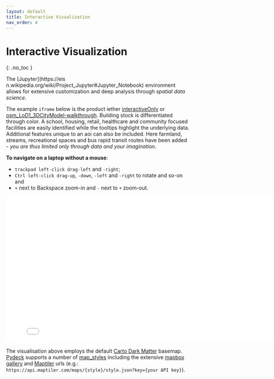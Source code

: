 ```yaml
---
layout: default
title: Interactive Visualization
nav_order: 4
---
```


# Interactive Visualization
{: .no_toc }


The [Jupyter](https://eis n.wikipedia.org/wiki/Project_Jupyter#Jupyter_Notebook) environment allows for extensive customization and deep analysis through *spatial data science*.

The example `iframe` below is the product iether [interactiveOnly](https://github.com/AdrianKriger/geo3D/blob/main/interactiveOnly.ipynb) or [osm_LoD1_3DCityModel-walkthrough](https://github.com/AdrianKriger/geo3D/blob/main/osm_LoD1_3DCityModel-walkthrough.ipynb). Building stock is differentiated through color. A school, housing, retail, healthcare and community focused facilities are easily identified while the tooltips highlight the underlying data. Additional features unique to an aoi can also be included. Here farmland, streams, recreational spaces and bus rapid transit routes have been added *- you are thus limited only through data and your imagination*. <!-- {: .fs-6 .fw-300 } -->

**To navigate on a laptop without a mouse**:

- `trackpad left-click drag-left` and `-right`;
- `Ctrl left-click drag-up`, `-down`, `-left` and `-right` to rotate and so-on and
- `+` next to Backspace zoom-in and `-` next to `+` zoom-out.


<iframe src="{{site.baseurl | prepend: site.url}}/img/interactiveOnly.html" style="width: 800px; height: 400px; border: 0px"></iframe>

The visualisation above employs the default [Carto Dark Matter](https://github.com/CartoDB/basemap-styles) basemap. [Pydeck](https://deckgl.readthedocs.io/en/latest/index.html) supports a number of [map_styles](https://deckgl.readthedocs.io/en/latest/deck.html) including the extensive [mapbox gallery](https://www.mapbox.com/gallery/) and [Maptiler](https://www.maptiler.com/) urls (e.g.: `https://api.maptiler.com/maps/{style}/style.json?key={your API key}`).

